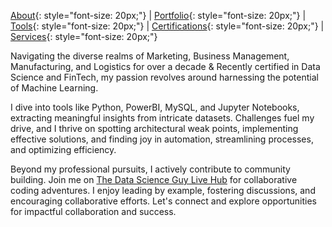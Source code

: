 [About](/about.md){: style="font-size: 20px;"} | [Portfolio](/portfolio.md){: style="font-size: 20px;"} | [Tools](/tools.md){: style="font-size: 20px;"} | [Certifications](/certifications.md){: style="font-size: 20px;"} | [Services](/services.md){: style="font-size: 20px;"} 

Navigating the diverse realms of Marketing, Business Management, Manufacturing, and Logistics for over a decade & Recently certified in Data Science and FinTech, my passion revolves around harnessing the potential of Machine Learning. 

I dive into tools like Python, PowerBI, MySQL, and Jupyter Notebooks, extracting meaningful insights from intricate datasets. Challenges fuel my drive, and I thrive on spotting architectural weak points, implementing effective solutions, and finding joy in automation, streamlining processes, and optimizing efficiency.

Beyond my professional pursuits, I actively contribute to community building. Join me on [The Data Science Guy Live Hub](https://thedatascienceguy.live/hub/login) for collaborative coding adventures. I enjoy leading by example, fostering discussions, and encouraging collaborative efforts. Let's connect and explore opportunities for impactful collaboration and success.
